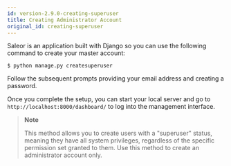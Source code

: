 ```yaml
---
id: version-2.9.0-creating-superuser
title: Creating Administrator Account
original_id: creating-superuser
---
```


Saleor is an application built with Django so you can use the following command to create your master account:

```console
$ python manage.py createsuperuser
```

Follow the subsequent prompts providing your email address and creating a password.

Once you complete the setup, you can start your local server and go to `http://localhost:8000/dashboard/` to log into the management interface.

> **Note**
>
> This method allows you to create users with a "superuser" status, meaning they have all system privileges, regardless of the specific permission set granted to them. Use this method to create an administrator account only. 


